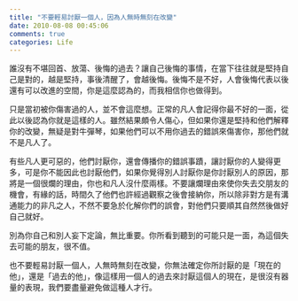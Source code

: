 ```yaml
---
title: "不要輕易討厭一個人，因為人無時無刻在改變"
date: 2010-08-08 00:45:06
comments: true
categories: Life
---
```

<p>誰沒有不堪回首、放蕩、後悔的過去？讓自己後悔的事情，在當下往往就是堅持自己是對的，越是堅持，事後清醒了，會越後悔。後悔不是不好，人會後悔代表以後還有可以改進的空間，你是這麼認為的，而我相信你也做得到。</p><p>只是當初被你傷害過的人，並不會這麼想。正常的凡人會記得你最不好的一面，從此以後認為你就是這樣的人。雖然結果頗令人傷心，但如果你還是堅持和他們解釋你的改變，無疑是對牛彈琴，如果他們可以不用你過去的錯誤來傷害你，那他們就不是凡人了。</p><p>有些凡人更可惡的，他們討厭你，還會傳播你的錯誤事蹟，讓討厭你的人變得更多，可是你不能因此也討厭他們，如果你覺得別人討厭你是你討厭別人的原因，那將是一個很爛的理由，你也和凡人沒什麼兩樣。不要讓爛理由來使你失去交朋友的機會，有緣的話，時間久了他們也許經過觀察之後會接納你，所以除非對方是有溝通能力的非凡之人，不然不要急於化解你們的誤會，對他們只要順其自然然後做好自己就好。</p><p>別為你自己和別人妄下定論，無比重要。你所看到聽到的可能只是一面，為這個失去可能的朋友，很不值。</p><p>也不要輕易討厭一個人，人無時無刻在改變，你無法確定你所討厭的是「現在的他」，還是「過去的他」，像這樣用一個人的過去來討厭這個人的現在，是很沒有器量的表現，我們要盡量避免做這種人才行。</p>
